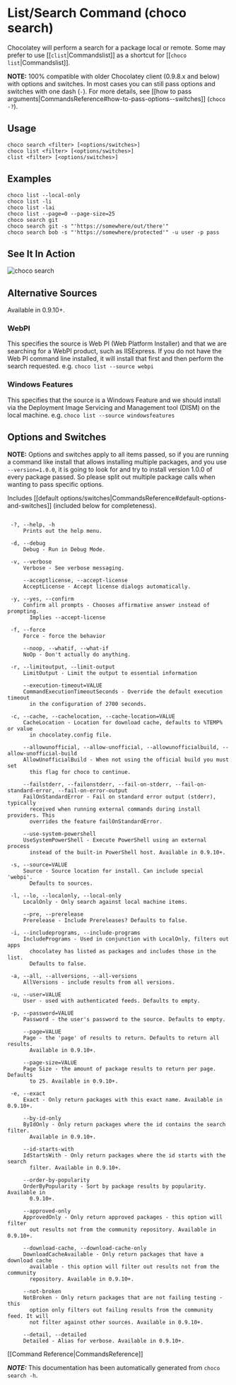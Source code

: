 ﻿# List/Search Command (choco search)

Chocolatey will perform a search for a package local or remote. Some 
 may prefer to use [[`clist`|Commandslist]] as a shortcut for [[`choco list`|Commandslist]].

**NOTE:** 100% compatible with older Chocolatey client (0.9.8.x and below) 
 with options and switches. In most cases you can still pass options 
 and switches  with one dash (`-`). For more details, see 
 [[how to pass arguments|CommandsReference#how-to-pass-options--switches]] (`choco -?`).

## Usage

    choco search <filter> [<options/switches>]
    choco list <filter> [<options/switches>]
    clist <filter> [<options/switches>]

## Examples

    choco list --local-only
    choco list -li
    choco list -lai
    choco list --page=0 --page-size=25
    choco search git
    choco search git -s "'https://somewhere/out/there'"
    choco search bob -s "'https://somewhere/protected'" -u user -p pass

## See It In Action

![choco search](https://raw.githubusercontent.com/wiki/chocolatey/choco/images/gifs/choco_search.gif)


## Alternative Sources
 
Available in 0.9.10+.

### WebPI
This specifies the source is Web PI (Web Platform Installer) and that 
 we are searching for a WebPI product, such as IISExpress. If you do 
 not have the Web PI command line installed, it will install that first 
 and then perform the search requested.
 e.g. `choco list --source webpi`

### Windows Features
This specifies that the source is a Windows Feature and we should 
 install via the Deployment Image Servicing and Management tool (DISM) 
 on the local machine.
 e.g. `choco list --source windowsfeatures`

## Options and Switches

**NOTE:** Options and switches apply to all items passed, so if you are
 running a command like install that allows installing multiple
 packages, and you use `--version=1.0.0`, it is going to look for and
 try to install version 1.0.0 of every package passed. So please split
 out multiple package calls when wanting to pass specific options.

Includes [[default options/switches|CommandsReference#default-options-and-switches]] (included below for completeness).

~~~

 -?, --help, -h
     Prints out the help menu.

 -d, --debug
     Debug - Run in Debug Mode.

 -v, --verbose
     Verbose - See verbose messaging.

     --acceptlicense, --accept-license
     AcceptLicense - Accept license dialogs automatically.

 -y, --yes, --confirm
     Confirm all prompts - Chooses affirmative answer instead of prompting. 
       Implies --accept-license

 -f, --force
     Force - force the behavior

     --noop, --whatif, --what-if
     NoOp - Don't actually do anything.

 -r, --limitoutput, --limit-output
     LimitOutput - Limit the output to essential information

     --execution-timeout=VALUE
     CommandExecutionTimeoutSeconds - Override the default execution timeout 
       in the configuration of 2700 seconds.

 -c, --cache, --cachelocation, --cache-location=VALUE
     CacheLocation - Location for download cache, defaults to %TEMP% or value 
       in chocolatey.config file.

     --allowunofficial, --allow-unofficial, --allowunofficialbuild, --allow-unofficial-build
     AllowUnofficialBuild - When not using the official build you must set 
       this flag for choco to continue.

     --failstderr, --failonstderr, --fail-on-stderr, --fail-on-standard-error, --fail-on-error-output
     FailOnStandardError - Fail on standard error output (stderr), typically 
       received when running external commands during install providers. This 
       overrides the feature failOnStandardError.

     --use-system-powershell
     UseSystemPowerShell - Execute PowerShell using an external process 
       instead of the built-in PowerShell host. Available in 0.9.10+.

 -s, --source=VALUE
     Source - Source location for install. Can include special 'webpi'. 
       Defaults to sources.

 -l, --lo, --localonly, --local-only
     LocalOnly - Only search against local machine items.

     --pre, --prerelease
     Prerelease - Include Prereleases? Defaults to false.

 -i, --includeprograms, --include-programs
     IncludePrograms - Used in conjunction with LocalOnly, filters out apps 
       chocolatey has listed as packages and includes those in the list. 
       Defaults to false.

 -a, --all, --allversions, --all-versions
     AllVersions - include results from all versions.

 -u, --user=VALUE
     User - used with authenticated feeds. Defaults to empty.

 -p, --password=VALUE
     Password - the user's password to the source. Defaults to empty.

     --page=VALUE
     Page - the 'page' of results to return. Defaults to return all results. 
       Available in 0.9.10+.

     --page-size=VALUE
     Page Size - the amount of package results to return per page. Defaults 
       to 25. Available in 0.9.10+.

 -e, --exact
     Exact - Only return packages with this exact name. Available in 0.9.10+.

     --by-id-only
     ByIdOnly - Only return packages where the id contains the search filter. 
       Available in 0.9.10+.

     --id-starts-with
     IdStartsWith - Only return packages where the id starts with the search 
       filter. Available in 0.9.10+.

     --order-by-popularity
     OrderByPopularity - Sort by package results by popularity. Available in 
       0.9.10+.

     --approved-only
     ApprovedOnly - Only return approved packages - this option will filter 
       out results not from the community repository. Available in 0.9.10+.

     --download-cache, --download-cache-only
     DownloadCacheAvailable - Only return packages that have a download cache 
       available - this option will filter out results not from the community 
       repository. Available in 0.9.10+.

     --not-broken
     NotBroken - Only return packages that are not failing testing - this 
       option only filters out failing results from the community feed. It will 
       not filter against other sources. Available in 0.9.10+.

     --detail, --detailed
     Detailed - Alias for verbose. Available in 0.9.10+.

~~~

[[Command Reference|CommandsReference]]


***NOTE:*** This documentation has been automatically generated from `choco search -h`. 

